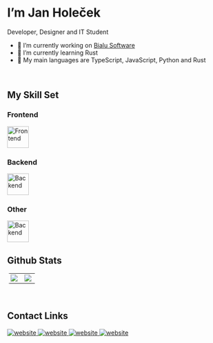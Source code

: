 # <div> I’m Jan Holeček</div>  
  

Developer, Designer and IT Student  
- 🔭 I’m currently working on [Bialu Software](https://github.com/Bialu-Software)  
- 🌱 I’m currently learning Rust
- 🧻 My main languages are TypeScript, JavaScript, Python and Rust
<br/>  

## My Skill Set  

### <div>Frontend</div>
<img src="https://skillicons.dev/icons?i=css,sass,tailwind,html,javascript,typescript,jquery,vue,react&perline=9" alt="Frontend" height="50" /> 


### <div>Backend</div>
<img src="https://skillicons.dev/icons?i=javascript,typescript,nodejs,express,python,rust,php,mongo,mysql&perline=9" alt="Backend" height="50" /> 

### <div>Other</div>
<img src="https://skillicons.dev/icons?i=figma,idea,linux,md,git&perline=9" alt="Backend" height="50" /> 

<br/>   

## Github Stats  
<table style="border-radius:6px;" >
  <tr>
    <td align="center" style="padding=0;width=50%;">
      <img align="center" style="padding=0;" src="https://github-readme-stats.vercel.app/api?username=jan-holecek&show_icons=true&title_color=4F8CC9&text_color=9f9f9f&bg_color=00000000&hide_border=true&icon_color=4F8CC9&hide_title=true&count_private=true" />
    </td>
    <td align="center" style="padding=0;width=50%;">
      <img align="center" style="padding=0;" src="https://grs.quantumly.dev/api/top-langs/?username=jan-holecek&layout=compact&show_icons=true&title_color=4F8CC9&text_color=9f9f9f&bg_color=00000000&hide_border=true&icon_color=00000000&count_private=true" />
    </td>
  </tr>
  
</table>

<br/> 

## Contact Links
<div>
<a href="https://github.com/jan-holecek" target="_blank">
<img src=https://img.shields.io/badge/Github-%231E57B8.svg?&style=for-the-badge&logo=website&logoColor=white alt=website style="margin-bottom: 5px;" />
</a>
<a href="https://linkedin.com/in/jan-holeček" target="_blank">
<img src=https://img.shields.io/badge/Linkedin-%231E57B8.svg?&style=for-the-badge&logo=website&logoColor=white alt=website style="margin-bottom: 5px;" />
</a>
<a href="https://instagram.com/_jan.holecek_" target="_blank">
<img src=https://img.shields.io/badge/Instagram-%231E57B8.svg?&style=for-the-badge&logo=websitem&logoColor=white alt=website style="margin-bottom: 5px;" />
</a>  
<a href="https://lookup.guru/717416755214942238" target="_blank">
<img src=https://img.shields.io/badge/Discord-%231E57B8.svg?&style=for-the-badge&logo=websitem&logoColor=white alt=website style="margin-bottom: 5px;" />
</a>
</div>  
